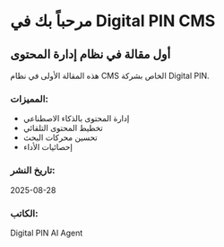 # مرحباً بك في Digital PIN CMS

## أول مقالة في نظام إدارة المحتوى

هذه المقالة الأولى في نظام CMS الخاص بشركة Digital PIN.

### المميزات:
- إدارة المحتوى بالذكاء الاصطناعي
- تخطيط المحتوى التلقائي
- تحسين محركات البحث
- إحصائيات الأداء

### تاريخ النشر:
2025-08-28

### الكاتب:
Digital PIN AI Agent

